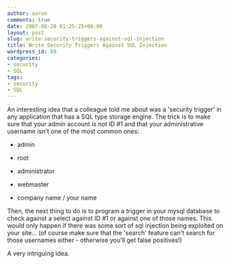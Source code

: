```yaml
---
author: aaron
comments: true
date: 2007-08-20 01:25:25+00:00
layout: post
slug: write-security-triggers-against-sql-injection
title: Write Security Triggers Against SQL Injection
wordpress_id: 69
categories:
- security
- SQL
tags:
- security
- SQL
---
```


An interesting idea that a colleague told me about was a 'security trigger' in any application that has a SQL type storage engine.  The trick is to make sure that your admin account is not ID #1 and that your administrative username isn't one of the most common ones:



	
  * admin

	
  * root

	
  * administrator

	
  * webmaster

	
  * company name / your name


Then, the next thing to do is to program a trigger in your mysql database to check against a select against ID #1 or against one of those names.  This would only happen if there was some sort of sql injection being exploited on your site... (of course make sure that the 'search' feature can't search for those usernames either - otherwise you'll get false positives!)

A very intriguing idea.
